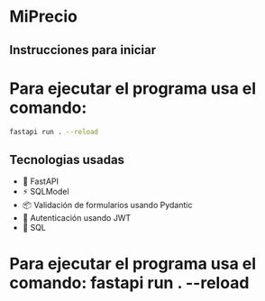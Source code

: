 # MiPrecio

## Instrucciones para iniciar

# Para ejecutar el programa usa el comando: 

```bash
fastapi run . --reload
```

## Tecnologias usadas

- 🚀 FastAPI
- ⚡️ SQLModel
- 📦 Validación de formularios usando Pydantic
- 🔄 Autenticación usando JWT
- 📖 SQL

# Para ejecutar el programa usa el comando: fastapi run . --reload
